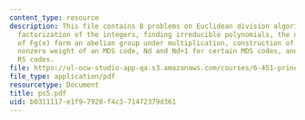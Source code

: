 ```yaml
---
content_type: resource
description: This file contains 8 problems on Euclidean division algorithm, unique
  factorization of the integers, finding irreducible polynomials, the nonzero elements
  of Fg(x) form an abelian group under multiplication, construction of F32, second
  nonzero weight of an MDS code, Nd and Nd+1 for certain MDS codes, and doubly extended
  RS codes.
file: https://ol-ocw-studio-app-qa.s3.amazonaws.com/courses/6-451-principles-of-digital-communication-ii-spring-2005/b0311117e1f97920f4c371472379d361_ps5.pdf
file_type: application/pdf
resourcetype: Document
title: ps5.pdf
uid: b0311117-e1f9-7920-f4c3-71472379d361
---
```

